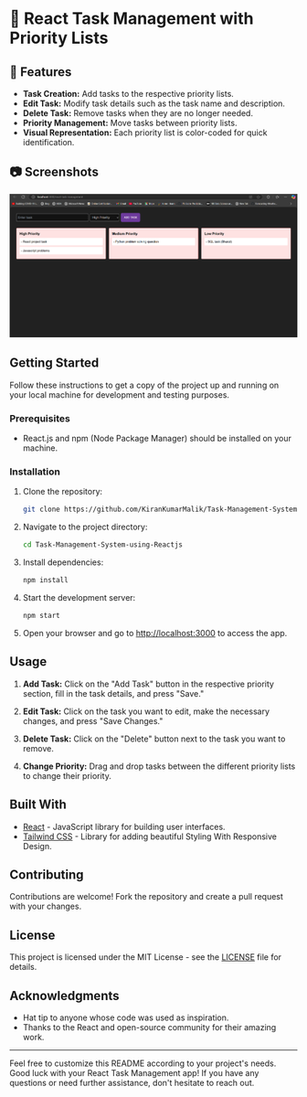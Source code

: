 # 📓 React Task Management with Priority Lists

## 📒 Features

- **Task Creation:** Add tasks to the respective priority lists.
- **Edit Task:** Modify task details such as the task name and description.
- **Delete Task:** Remove tasks when they are no longer needed.
- **Priority Management:** Move tasks between priority lists.
- **Visual Representation:** Each priority list is color-coded for quick identification.

## 📷 Screenshots

![Screenshot 1](https://github.com/KiranKumarMalik/Task-Management-System-using-Reactjs/blob/77d0bc24e060b9737efc3aac459f162c775db3bf/ss/Screenshot%202025-03-27%20120202.png)

## Getting Started

Follow these instructions to get a copy of the project up and running on your local machine for development and testing purposes.

### Prerequisites

- React.js and npm (Node Package Manager) should be installed on your machine.

### Installation

1. Clone the repository:

   ```bash
   git clone https://github.com/KiranKumarMalik/Task-Management-System-using-Reactjs.git
   ```

2. Navigate to the project directory:

   ```bash
   cd Task-Management-System-using-Reactjs
   ```

3. Install dependencies:

   ```bash
   npm install
   ```

4. Start the development server:

   ```bash
   npm start
   ```

5. Open your browser and go to [http://localhost:3000](http://localhost:3000) to access the app.

## Usage

1. **Add Task:** Click on the "Add Task" button in the respective priority section, fill in the task details, and press "Save."

2. **Edit Task:** Click on the task you want to edit, make the necessary changes, and press "Save Changes."

3. **Delete Task:** Click on the "Delete" button next to the task you want to remove.

4. **Change Priority:** Drag and drop tasks between the different priority lists to change their priority.

## Built With

- [React](https://reactjs.org/) - JavaScript library for building user interfaces.
- [Tailwind CSS](https://tailwindcss.com/) - Library for adding beautiful Styling With Responsive Design.

## Contributing

Contributions are welcome! Fork the repository and create a pull request with your changes.

## License

This project is licensed under the MIT License - see the [LICENSE](LICENSE) file for details.

## Acknowledgments

- Hat tip to anyone whose code was used as inspiration.
- Thanks to the React and open-source community for their amazing work.

---

Feel free to customize this README according to your project's needs. Good luck with your React Task Management app! If you have any questions or need further assistance, don't hesitate to reach out.

